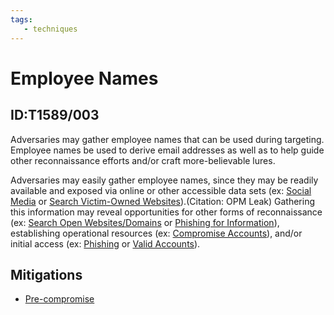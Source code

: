 ```yaml
---
tags:
   - techniques
---
```

# Employee Names
## ID:T1589/003
Adversaries may gather employee names that can be used during targeting. Employee names be used to derive email addresses as well as to help guide other reconnaissance efforts and/or craft more-believable lures.

Adversaries may easily gather employee names, since they may be readily available and exposed via online or other accessible data sets (ex: [Social Media](techniques/T1593/001) or [Search Victim-Owned Websites](techniques/T1594)).(Citation: OPM Leak) Gathering this information may reveal opportunities for other forms of reconnaissance (ex: [Search Open Websites/Domains](techniques/T1593) or [Phishing for Information](techniques/T1598)), establishing operational resources (ex: [Compromise Accounts](techniques/T1586)), and/or initial access (ex: [Phishing](techniques/T1566) or [Valid Accounts](techniques/T1078)).
## Mitigations
* [Pre-compromise](mitigations/M1056)

